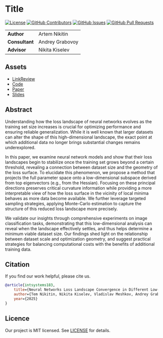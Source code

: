 # Title

<!-- Change `kisnikser/m1p-template` to `intsystems/your-repository`-->
[![License](https://badgen.net/github/license/kisnikser/m1p-template?color=green)](https://github.com/kisnikser/m1p-template/blob/main/LICENSE)
[![GitHub Contributors](https://img.shields.io/github/contributors/kisnikser/m1p-template)](https://github.com/kisnikser/m1p-template/graphs/contributors)
[![GitHub Issues](https://img.shields.io/github/issues-closed/kisnikser/m1p-template.svg?color=0088ff)](https://github.com/kisnikser/m1p-template/issues)
[![GitHub Pull Requests](https://img.shields.io/github/issues-pr-closed/kisnikser/m1p-template.svg?color=7f29d6)](https://github.com/kisnikser/m1p-template/pulls)

<table>
    <tr>
        <td align="left"> <b> Author </b> </td>
        <td> Artem Nikitin </td>
    </tr>
    <tr>
        <td align="left"> <b> Consultant </b> </td>
        <td> Andrey Grabovoy </td>
    </tr>
    <tr>
        <td align="left"> <b> Advisor </b> </td>
        <td> Nikita Kiselev </td>
    </tr>
</table>

## Assets

- [LinkReview](LINKREVIEW.md)
- [Code](code)
- [Paper](paper)
- [Slides](slides)

## Abstract

Understanding how the loss landscape of neural networks evolves as the training set size increases is crucial for
optimizing performance and ensuring reliable generalization. While it is well known that larger datasets can alter
the shape of this high-dimensional landscape, the exact point at which additional data no longer brings substantial
changes remains underexplored.

In this paper, we examine neural network models and show that their loss landscapes begin to stabilize once the
training set grows beyond a certain threshold, revealing a connection between dataset size and the geometry of the
loss surface. To elucidate this phenomenon, we propose a method that projects the full parameter space onto a
low-dimensional subspace derived from top eigenvectors (e.g., from the Hessian). Focusing on these principal directions
preserves critical curvature information while providing a more interpretable view of how the loss surface in the
vicinity of local minima behaves as more data become available. We further leverage targeted sampling strategies,
applying Monte-Carlo estimation to capture the structure of this reduced loss landscape more precisely.

We validate our insights through comprehensive experiments on image classification tasks, demonstrating that this
low-dimensional analysis can reveal when the landscape effectively settles, and thus helps determine a minimum viable
dataset size. Our findings shed light on the relationship between dataset scale and optimization geometry, and suggest
practical strategies for balancing computational costs with the benefits of additional training data.

## Citation

If you find our work helpful, please cite us.

```BibTeX
@article{intsystems183,
    title={Neural Networks Loss Landscape Convergence in Different Low-Dimensional Spaces},
    author={Tem Nikitin, Nikita Kiselev, Vladislav Meshkov, Andrey Grabovoy},
    year={2025}
}
```

## Licence

Our project is MIT licensed. See [LICENSE](LICENSE) for details.
